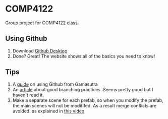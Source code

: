 # COMP4122
Group project for COMP4122 class.

## Using Github
1. Download [Github Desktop](https://desktop.github.com/)
2. Done? Great! The website shows all of the basics you need to know!

## Tips
1. A [guide](http://www.gamasutra.com/blogs/AlistairDoulin/20150304/237814/Git_for_Unity_Developers.php) on using Github from Gamasutra
2. An [article](http://nvie.com/posts/a-successful-git-branching-model/) about good branching practices. Seems pretty good but I haven't read it.
2. Make a separate scene for each prefab, so when you modify the prefab, the main scenes will not be modififed. As a result merge conflicts are avoided. as explained in [this video](https://www.youtube.com/watch?v=zSo2pAYdQQQ)

